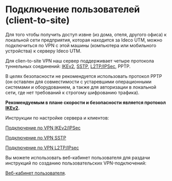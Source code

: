 # Подключение пользователей \(client-to-site\)

Для того чтобы получить доступ извне \(из дома, отеля, другого офиса\) к локальной сети предприятия, которая находится за Ideco UTM, можно подключиться по VPN с этой машины \(компьютера или мобильного устройства\) к серверу Ideco UTM.

Для clien-to-site VPN наш сервер поддерживает четыре протокола туннельных соединений: [IKEv2](https://github.com/ideco-team/docsUTM/tree/54be5c28981601375569bdca6ef75ead87808b16/IPSec_IKEv2/README.md), [SSTP,](https://github.com/ideco-team/docsUTM/tree/54be5c28981601375569bdca6ef75ead87808b16/SSTP/README.md) [L2TP/IPSec](https://github.com/ideco-team/docsUTM/tree/54be5c28981601375569bdca6ef75ead87808b16/L2TP_IPSec/README.md), PPTP.

В целях безопасности не рекомендуется использовать протокол PPTP \(он оставлен для совместимости с устаревшими операционными системами и оборудованием, а также для авторизации в локальной сети, где нет требований к строгому шифрованию трафика\).

**Рекомендуемым в плане скорости и безопасности является протокол** [**IKEv2**](https://github.com/ideco-team/docsUTM/tree/54be5c28981601375569bdca6ef75ead87808b16/IPSec_IKEv2/README.md)**.**

Инструкции по настройке сервера и клиентов:

[Подключение по VPN IKEv2/IPSec](https://github.com/ideco-team/docsUTM/tree/54be5c28981601375569bdca6ef75ead87808b16/IPSec_IKEv2/README.md)

[Подключение по VPN SSTP](https://github.com/ideco-team/docsUTM/tree/54be5c28981601375569bdca6ef75ead87808b16/SSTP/README.md)

[Подключение по VPN L2TP/IPsec](https://github.com/ideco-team/docsUTM/tree/54be5c28981601375569bdca6ef75ead87808b16/L2TP_IPSec/README.md)

Вы можете использовать веб-кабинет пользователя для раздачи инструкций по созданию пользовательских VPN-подключений:

[Веб-кабинет пользователя](https://github.com/ideco-team/docsUTM/tree/54be5c28981601375569bdca6ef75ead87808b16/Веб-кабинет_пользователя/README.md).


